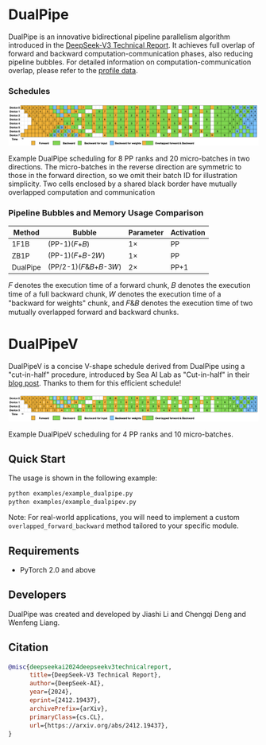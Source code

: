 # DualPipe

DualPipe is an innovative bidirectional pipeline parallelism algorithm introduced in the [DeepSeek-V3 Technical Report](https://arxiv.org/pdf/2412.19437). It achieves full overlap of forward and backward computation-communication phases, also reducing pipeline bubbles. For detailed information on computation-communication overlap, please refer to the [profile data](https://github.com/deepseek-ai/profile-data).

### Schedules

![dualpipe](images/dualpipe.png)

Example DualPipe scheduling for 8 PP ranks and 20 micro-batches in two directions.
The micro-batches in the reverse direction are symmetric to those in the forward direction, so
we omit their batch ID for illustration simplicity. Two cells enclosed by a shared black border
have mutually overlapped computation and communication

### Pipeline Bubbles and Memory Usage Comparison

| Method      | Bubble                          | Parameter | Activation |
|-------------|---------------------------------|-----------|------------|
| 1F1B        | (PP-1)(𝐹+𝐵)                     | 1×        | PP         |
| ZB1P        | (PP-1)(𝐹+𝐵-2𝑊)                  | 1×        | PP         |
| DualPipe    | (PP/2-1)(𝐹&𝐵+𝐵-3𝑊)             | 2×        | PP+1       |

𝐹 denotes the execution time of a forward chunk, 𝐵 denotes the execution time of a
full backward chunk, 𝑊 denotes the execution time of a "backward for weights" chunk, and 𝐹&𝐵
denotes the execution time of two mutually overlapped forward and backward chunks.

# DualPipeV

DualPipeV is a concise V-shape schedule derived from DualPipe using a "cut-in-half" procedure, introduced by Sea AI Lab as "Cut-in-half" in their [blog post](https://hackmd.io/@ufotalent/r1lVXsa9Jg). Thanks to them for this efficient schedule!

![dualpipev](images/dualpipev.png)

Example DualPipeV scheduling for 4 PP ranks and 10 micro-batches.

## Quick Start

The usage is shown in the following example:

```bash
python examples/example_dualpipe.py
python examples/example_dualpipev.py
```

Note: For real-world applications, you will need to implement a custom `overlapped_forward_backward` method tailored to your specific module.

## Requirements

- PyTorch 2.0 and above

## Developers

DualPipe was created and developed by Jiashi Li and Chengqi Deng and Wenfeng Liang.

## Citation

```bibtex
@misc{deepseekai2024deepseekv3technicalreport,
      title={DeepSeek-V3 Technical Report}, 
      author={DeepSeek-AI},
      year={2024},
      eprint={2412.19437},
      archivePrefix={arXiv},
      primaryClass={cs.CL},
      url={https://arxiv.org/abs/2412.19437}, 
}
```
